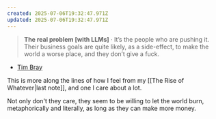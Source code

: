 ```yaml
---
created: 2025-07-06T19:32:47.971Z
updated: 2025-07-06T19:32:47.971Z
---
```

> **The real problem [with LLMs]** · It’s the people who are pushing it. Their business goals are quite likely, as a side-effect, to make the world a worse place, and they don’t give a fuck.

- [Tim Bray](https://www.tbray.org/ongoing/When/202x/2025/07/06/AI-Manifesto)

This is more along the lines of how I feel from my [[The Rise of Whatever|last note]], and one I care about a lot.

Not only don't they care, they seem to be willing to let the world burn, metaphorically and literally, as long as they can make more money.